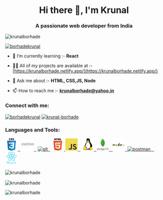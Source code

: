 <!-- ### Hi there 👋 -->

<!--
**KrunalBorhade/krunalborhade** is a ✨ _special_ ✨ repository because its `README.md` (this file) appears on your GitHub profile.

Here are some ideas to get you started:

- 🔭 I’m currently working on ...
- 🌱 I’m currently learning ...
- 👯 I’m looking to collaborate on ...
- 🤔 I’m looking for help with ...
- 💬 Ask me about ...
- 📫 How to reach me: ...
- 😄 Pronouns: ...
- ⚡ Fun fact: ...
-->


<h1 align="center">Hi there 👋, I'm Krunal </h1>
<h3 align="center">A passionate web developer from India</h3>

<p align="left"> <img src="https://komarev.com/ghpvc/?username=krunalborhade&label=Profile%20views&color=0e75b6&style=flat" alt="krunalborhade" /> </p>

<p align="left"> <a href="https://twitter.com/borhadekrunal" target="blank"><img src="https://img.shields.io/twitter/follow/borhadekrunal?logo=twitter&style=for-the-badge" alt="borhadekrunal" /></a> </p>

<!--   <img align="right" alt="GIF" src="https://hack.codingblocks.com/_nuxt/img/d688d5e.gif?raw=true" width="440" height="320" /> -->


- 🌱 I’m currently learning :- **React**

- 👨‍💻 All of my projects are available at :- [https://krunalborhade.netlify.app/](https://krunalborhade.netlify.app/)

- 💬 Ask me about :- **HTML, CSS,JS, Node**

- 📫 How to reach me :- **krunalborhade@yahoo.in**




<h3 align="left">Connect with me:</h3>
<p align="left">
<a href="https://twitter.com/borhadekrunal" target="blank"><img align="center" src="https://raw.githubusercontent.com/rahuldkjain/github-profile-readme-generator/master/src/images/icons/Social/twitter.svg" alt="borhadekrunal" height="30" width="40" /></a>
<a href="https://linkedin.com/in/krunal-borhade" target="blank"><img align="center" src="https://raw.githubusercontent.com/rahuldkjain/github-profile-readme-generator/master/src/images/icons/Social/linked-in-alt.svg" alt="krunal-borhade" height="30" width="40" /></a>
</p>

<h3 align="left">Languages and Tools:</h3>
<p align="left"> <a href="https://www.w3schools.com/css/" target="_blank" rel="noreferrer"> <img src="https://raw.githubusercontent.com/devicons/devicon/master/icons/css3/css3-original-wordmark.svg" alt="css3" width="40" height="40"/> &nbsp</a> <a href="https://expressjs.com" target="_blank" rel="noreferrer"> <img src="https://raw.githubusercontent.com/devicons/devicon/master/icons/express/express-original-wordmark.svg" alt="express" width="40" height="40"/> &nbsp</a> <a href="https://git-scm.com/" target="_blank" rel="noreferrer"> <img src="https://www.vectorlogo.zone/logos/git-scm/git-scm-icon.svg" alt="git" width="40" height="40"/> &nbsp</a> <a href="https://www.w3.org/html/" target="_blank" rel="noreferrer"> <img src="https://raw.githubusercontent.com/devicons/devicon/master/icons/html5/html5-original-wordmark.svg" alt="html5" width="40" height="40"/> </a> <a href="https://developer.mozilla.org/en-US/docs/Web/JavaScript" target="_blank" rel="noreferrer"> <img src="https://raw.githubusercontent.com/devicons/devicon/master/icons/javascript/javascript-original.svg" alt="javascript" width="40" height="40"/> &nbsp</a> <a href="https://www.linux.org/" target="_blank" rel="noreferrer"> <img src="https://raw.githubusercontent.com/devicons/devicon/master/icons/linux/linux-original.svg" alt="linux" width="40" height="40"/>&nbsp </a>  <a href="https://www.mongodb.com/" target="_blank" rel="noreferrer"> <img src="https://raw.githubusercontent.com/devicons/devicon/master/icons/mongodb/mongodb-original-wordmark.svg" alt="mongodb" width="40" height="40"/> &nbsp</a><a href="https://nodejs.org" target="_blank" rel="noreferrer"> <img src="https://raw.githubusercontent.com/devicons/devicon/master/icons/nodejs/nodejs-original-wordmark.svg" alt="nodejs" width="40" height="40"/>&nbsp </a> <a href="https://postman.com" target="_blank" rel="noreferrer"> <img src="https://www.vectorlogo.zone/logos/getpostman/getpostman-icon.svg" alt="postman" width="40" height="40"/>&nbsp &nbsp</a> <a href="https://reactjs.org/" target="_blank" rel="noreferrer"> <img src="https://raw.githubusercontent.com/devicons/devicon/master/icons/react/react-original-wordmark.svg" alt="react" width="40" height="40"/> </a> </p>


<p><img align="center"  src="https://github-readme-streak-stats.herokuapp.com/?user=krunalborhade&show_icons=true&theme=synthwave&count_private=true" alt="krunalborhade" /></p>

<p><img align="center"  src="https://github-readme-stats.vercel.app/api?username=krunalborhade&show_icons=true&theme=synthwave&&count_private=true" alt="krunalborhade" /></p>



<!-- <p><img align="center" src="https://github-readme-stats.vercel.app/api?username=krunalborhade&show_icons=true&locale=en" alt="krunalborhade" /></p> -->

<p><img align="left" src="https://github-readme-stats.vercel.app/api/top-langs?username=krunalborhade&show_icons=true&locale=en&layout=compact&theme=synthwave&" alt="krunalborhade" /></p>










